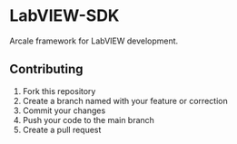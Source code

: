 # LabVIEW-SDK

Arcale framework for LabVIEW development.

## Contributing

1. Fork this repository
2. Create a branch named with your feature or correction
3. Commit your changes
4. Push your code to the main branch
5. Create a pull request
